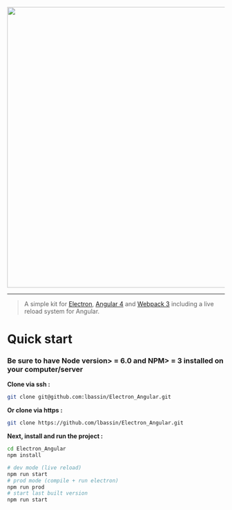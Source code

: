 <p align="center">
    <img src="https://i.imgur.com/w9lqUrU.png" width="650">
</p>

<hr>

> A simple kit for [Electron](https://electron.atom.io), [Angular 4](https://angular.io) and [Webpack 3](https://webpack.js.org) including a live reload system for Angular.

# Quick start
### Be sure to have Node version> = 6.0 and NPM> = 3 installed on your computer/server

**Clone via ssh :**
```bash
git clone git@github.com:lbassin/Electron_Angular.git
```

**Or clone via https :**
```bash
git clone https://github.com/lbassin/Electron_Angular.git
```

**Next, install and run the project :**
```bash
cd Electron_Angular
npm install

# dev mode (live reload)
npm run start
# prod mode (compile + run electron)
npm run prod 
# start last built version
npm run start 
```
